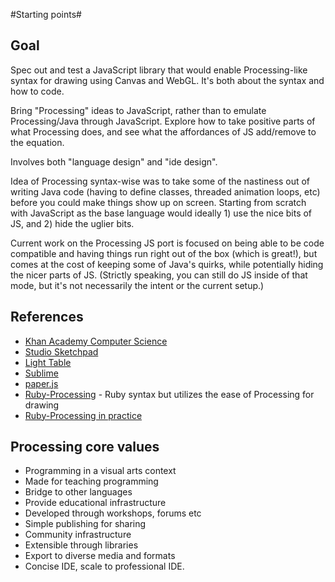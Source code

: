 #Starting points#



## Goal

Spec out and test a JavaScript library that would enable Processing-like syntax for drawing using Canvas and WebGL. It's both about the syntax and how to code.

Bring "Processing" ideas to JavaScript, rather than to emulate Processing/Java through JavaScript. Explore how to take positive parts of what Processing does, and see what the affordances of JS add/remove to the equation.

Involves both "language design" and "ide design".

Idea of Processing syntax-wise was to take some of the nastiness out of writing Java code (having to define classes, threaded animation loops, etc) before you could make things show up on screen. Starting from scratch with JavaScript as the base language would ideally 1) use the nice bits of JS, and 2) hide the uglier bits.

Current work on the Processing JS port is focused on being able to be code compatible and having things run right out of the box (which is great!), but comes at the cost of keeping some of Java's quirks, while potentially hiding the nicer parts of JS. (Strictly speaking, you can still do JS inside of that mode, but it's not necessarily the intent or the current setup.) 



## References

+ [Khan Academy Computer Science](https://www.khanacademy.org/cs)
+ [Studio Sketchpad](http://sketchpad.cc)
+ [Light Table](http://www.lighttable.com)
+ [Sublime](http://www.sublimetext.com/)
+ [paper.js](http://paperjs.org/static/editor/) 
+ [Ruby-Processing](https://github.com/jashkenas/ruby-processing) - Ruby syntax but utilizes the ease of Processing for drawing
+ [Ruby-Processing in practice](https://github.com/jashkenas/learning-processing-with-ruby)



## Processing core values

+ Programming in a visual arts context
+ Made for teaching programming
+ Bridge to other languages
+ Provide educational infrastructure
+ Developed through workshops, forums etc
+ Simple publishing for sharing
+ Community infrastructure
+ Extensible through libraries
+ Export to diverse media and formats
+ Concise IDE, scale to professional IDE.
        
        
